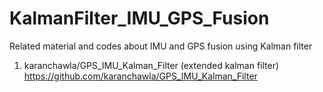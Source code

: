 # KalmanFilter_IMU_GPS_Fusion
Related material and codes about IMU and GPS fusion using Kalman filter

1. karanchawla/GPS_IMU_Kalman_Filter (extended kalman filter)
https://github.com/karanchawla/GPS_IMU_Kalman_Filter
